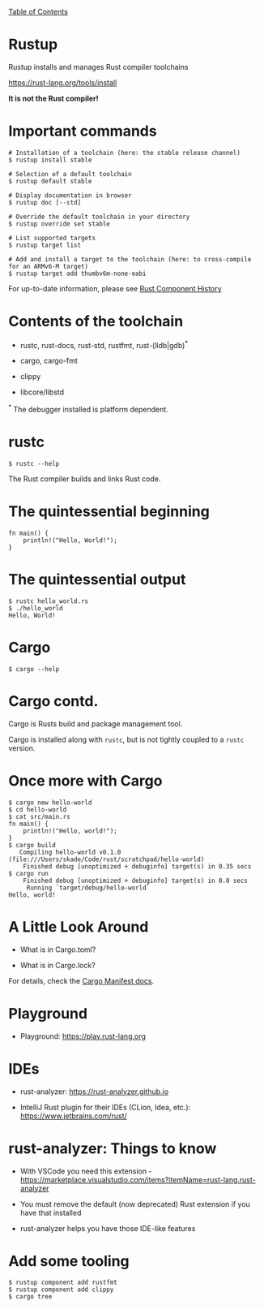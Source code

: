 [Table of Contents](./index.html)

Rustup
======

Rustup installs and manages Rust compiler toolchains

<https://rust-lang.org/tools/install>

**It is not the Rust compiler!**

Important commands
==================

    # Installation of a toolchain (here: the stable release channel)
    $ rustup install stable

    # Selection of a default toolchain
    $ rustup default stable

    # Display documentation in browser
    $ rustup doc [--std]

    # Override the default toolchain in your directory
    $ rustup override set stable

    # List supported targets
    $ rustup target list

    # Add and install a target to the toolchain (here: to cross-compile for an ARMv6-M target)
    $ rustup target add thumbv6m-none-eabi

For up-to-date information, please see [Rust Component
History](https://rust-lang.github.io/rustup-components-history/)

Contents of the toolchain
=========================

-   rustc, rust-docs, rust-std, rustfmt, rust-(lldb|gdb)<sup>\*</sup>

-   cargo, cargo-fmt

-   clippy

-   libcore/libstd

<sup>\*</sup> The debugger installed is platform dependent.

rustc
=====

    $ rustc --help

The Rust compiler builds and links Rust code.

The quintessential beginning
============================

    fn main() {
        println!("Hello, World!");
    }

The quintessential output
=========================

    $ rustc hello_world.rs
    $ ./hello_world
    Hello, World!

Cargo
=====

    $ cargo --help

Cargo contd.
============

Cargo is Rusts build and package management tool.

Cargo is installed along with `rustc`, but is not tightly coupled to a
`rustc` version.

Once more with Cargo
====================

    $ cargo new hello-world
    $ cd hello-world
    $ cat src/main.rs
    fn main() {
        println!("Hello, world!");
    }
    $ cargo build
       Compiling hello-world v0.1.0 (file:///Users/skade/Code/rust/scratchpad/hello-world)
        Finished debug [unoptimized + debuginfo] target(s) in 0.35 secs
    $ cargo run
        Finished debug [unoptimized + debuginfo] target(s) in 0.0 secs
         Running `target/debug/hello-world`
    Hello, world!

A Little Look Around
====================

-   What is in Cargo.toml?

-   What is in Cargo.lock?

For details, check the [Cargo Manifest
docs](http://doc.crates.io/manifest.html).

Playground
==========

-   Playground: <https://play.rust-lang.org>

IDEs
====

-   rust-analyzer: <https://rust-analyzer.github.io>

-   IntelliJ Rust plugin for their IDEs (CLion, Idea, etc.):
    <https://www.jetbrains.com/rust/>

rust-analyzer: Things to know
=============================

-   With VSCode you need this extension -
    <https://marketplace.visualstudio.com/items?itemName=rust-lang.rust-analyzer>

-   You must remove the default (now deprecated) Rust extension if you
    have that installed

-   rust-analyzer helps you have those IDE-like features

Add some tooling
================

    $ rustup component add rustfmt
    $ rustup component add clippy
    $ cargo tree
